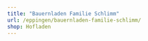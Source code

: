 ```yaml
---
title: "Bauernladen Familie Schlimm"
url: /eppingen/bauernladen-familie-schlimm/
shop: Hofladen
---
```

